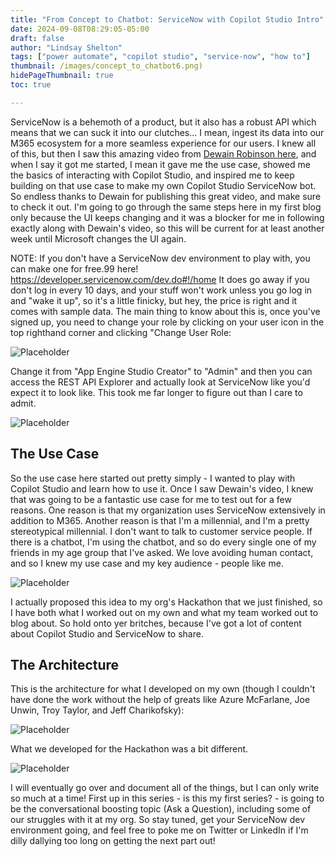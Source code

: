 ```yaml
---
title: "From Concept to Chatbot: ServiceNow with Copilot Studio Intro"
date: 2024-09-08T08:29:05-05:00
draft: false
author: "Lindsay Shelton"
tags: ["power automate", "copilot studio", "service-now", "how to"]
thumbnail: /images/concept_to_chatbot6.png)
hidePageThumbnail: true
toc: true

---
```


ServiceNow is a behemoth of a product, but it also has a robust API which means that we can suck it into our clutches... I mean, ingest its data into our M365 ecosystem for a more seamless experience for our users.  I knew all of this, but then I saw this amazing video from <a href="https://www.youtube.com/watch?v=xRsoHOq4oKA">Dewain Robinson here</a>, and when I say it got me started, I mean it gave me the use case, showed me the basics of interacting with Copilot Studio, and inspired me to keep building on that use case to make my own Copilot Studio ServiceNow bot.  So endless thanks to Dewain for publishing this great video, and make sure to check it out.  I'm going to go through the same steps here in my first blog only because the UI keeps changing and it was a blocker for me in following exactly along with Dewain's video, so this will be current for at least another week until Microsoft changes the UI again.

NOTE: If you don't have a ServiceNow dev environment to play with, you can make one for free.99 here!  https://developer.servicenow.com/dev.do#!/home  It does go away if you don't log in every 10 days, and your stuff won't work unless you go log in and "wake it up", so it's a little finicky, but hey, the price is right and it comes with sample data.  The main thing to know about this is, once you've signed up, you need to change your role by clicking on your user icon in the top righthand corner and clicking "Change User Role:

![Placeholder](/images/concept_to_chatbot1.png)

Change it from "App Engine Studio Creator" to "Admin" and then you can access the REST API Explorer and actually look at ServiceNow like you'd expect it to look like.  This took me far longer to figure out than I care to admit.

![Placeholder](/images/concept_to_chatbot2.png)

## The Use Case

So the use case here started out pretty simply - I wanted to play with Copilot Studio and learn how to use it.  Once I saw Dewain's video, I knew that was going to be a fantastic use case for me to test out for a few reasons.  One reason is that my organization uses ServiceNow extensively in addition to M365.  Another reason is that I'm a millennial, and I'm a pretty stereotypical millennial.  I don't want to talk to customer service people.  If there is a chatbot, I'm using the chatbot, and so do every single one of my friends in my age group that I've asked.  We love avoiding human contact, and so I knew my use case and my key audience - people like me.

![Placeholder](/images/concept_to_chatbot3.png)

I actually proposed this idea to my org's Hackathon that we just finished, so I have both what I worked out on my own and what my team worked out to blog about.  So hold onto yer britches, because I've got a lot of content about Copilot Studio and ServiceNow to share.

## The Architecture

This is the architecture for what I developed on my own (though I couldn't have done the work without the help of greats like Azure McFarlane, Joe Unwin, Troy Taylor, and Jeff Charikofsky):

![Placeholder](/images/concept_to_chatbot4.png)

What we developed for the Hackathon was a bit different.

![Placeholder](/images/concept_to_chatbot5.png)

I will eventually go over and document all of the things, but I can only write so much at a time!  First up in this series - is this my first series? - is going to be the conversational boosting topic (Ask a Question), including some of our struggles with it at my org.  So stay tuned, get your ServiceNow dev environment going, and feel free to poke me on Twitter or LinkedIn if I'm dilly dallying too long on getting the next part out!

<!-- Google tag (gtag.js) -->
<script async src="https://www.googletagmanager.com/gtag/js?id=G-CN3PDT3T20"></script>
<script>
  window.dataLayer = window.dataLayer || [];
  function gtag(){dataLayer.push(arguments);}
  gtag('js', new Date());

  gtag('config', 'G-CN3PDT3T20');
</script>